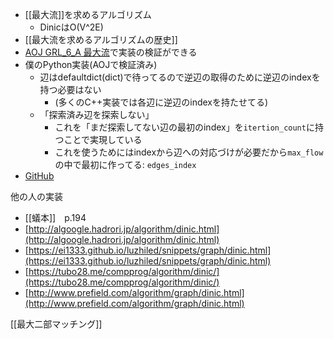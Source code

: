 
- [[最大流]]を求めるアルゴリズム
    - DinicはO(V^2E)
- [[最大流を求めるアルゴリズムの歴史]]
- [AOJ GRL_6_A 最大流](http://judge.u-aizu.ac.jp/onlinejudge/description.jsp?id=GRL_6_A&lang=jp)で実装の検証ができる
- 僕のPython実装(AOJで検証済み)
    - 辺はdefaultdict(dict)で待ってるので逆辺の取得のために逆辺のindexを持つ必要はない
        - (多くのC++実装では各辺に逆辺のindexを持たせてる)
    - 「探索済み辺を探索しない」
        - これを「まだ探索してない辺の最初のindex」を`itertion_count`に持つことで実現している
        - これを使うためにはindexから辺への対応づけが必要だから`max_flow`の中で最初に作ってる: `edges_index`
- [GitHub](https://github.com/nishio/atcoder/blob/master/libs/dinic_maxflow.py)


他の人の実装
- [[蟻本]]　p.194
- [http://algoogle.hadrori.jp/algorithm/dinic.html](http://algoogle.hadrori.jp/algorithm/dinic.html)
- [https://ei1333.github.io/luzhiled/snippets/graph/dinic.html](https://ei1333.github.io/luzhiled/snippets/graph/dinic.html)
- [https://tubo28.me/compprog/algorithm/dinic/](https://tubo28.me/compprog/algorithm/dinic/)
- [http://www.prefield.com/algorithm/graph/dinic.html](http://www.prefield.com/algorithm/graph/dinic.html)


[[最大二部マッチング]]
